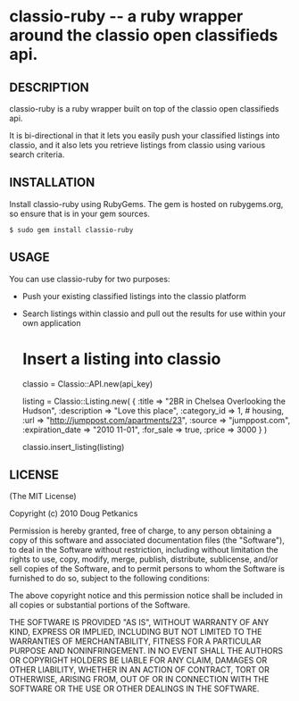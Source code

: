 classio-ruby -- a ruby wrapper around the classio open classifieds api.
=======================================================================

## DESCRIPTION

classio-ruby is a ruby wrapper built on top of the classio open
classifieds api. 

It is bi-directional in that it lets you easily push your classified
listings into classio, and it also lets you retrieve listings from
classio using various search criteria.


## INSTALLATION

Install classio-ruby using RubyGems. The gem is hosted on
rubygems.org, so ensure that is in your gem sources.

    $ sudo gem install classio-ruby


## USAGE

You can use classio-ruby for two purposes:

* Push your existing classified listings into the classio platform
* Search listings within classio and pull out the results for use within your own application


    # Insert a listing into classio
    classio = Classio::API.new(api_key)
    
    listing = Classio::Listing.new(
                                   { :title => "2BR in Chelsea Overlooking the Hudson",
                                     :description => "Love this place",
                                     :category_id => 1,   # housing,
                                     :url => "http://jumppost.com/apartments/23",
                                     :source => "jumppost.com",
                                     :expiration_date => "2010 11-01",
                                     :for_sale => true,
                                     :price => 3000 }
                                   )
    
    classio.insert_listing(listing)
                                   

## LICENSE

(The MIT License)

Copyright (c) 2010 Doug Petkanics

Permission is hereby granted, free of charge, to any person obtaining
a copy of this software and associated documentation files (the
"Software"), to deal in the Software without restriction, including
without limitation the rights to use, copy, modify, merge, publish,
distribute, sublicense, and/or sell copies of the Software, and to
permit persons to whom the Software is furnished to do so, subject to
the following conditions:

The above copyright notice and this permission notice shall be
included in all copies or substantial portions of the Software.

THE SOFTWARE IS PROVIDED "AS IS", WITHOUT WARRANTY OF ANY KIND,
EXPRESS OR IMPLIED, INCLUDING BUT NOT LIMITED TO THE WARRANTIES OF
MERCHANTABILITY, FITNESS FOR A PARTICULAR PURPOSE AND NONINFRINGEMENT.
IN NO EVENT SHALL THE AUTHORS OR COPYRIGHT HOLDERS BE LIABLE FOR ANY
CLAIM, DAMAGES OR OTHER LIABILITY, WHETHER IN AN ACTION OF CONTRACT,
TORT OR OTHERWISE, ARISING FROM, OUT OF OR IN CONNECTION WITH THE
SOFTWARE OR THE USE OR OTHER DEALINGS IN THE SOFTWARE.